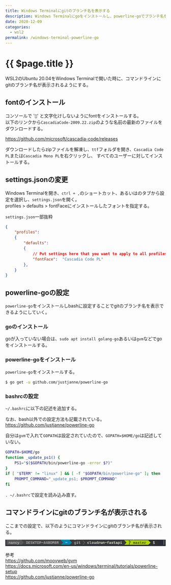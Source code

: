 ```yaml
---
title: Windows Terminalにgitのブランチ名を表示する
description: Windows Terminalにgoをインストールし、powerline-goでブランチ名を表示する方法
date: 2020-12-09
categories:
  - wsl2
permalink: /windows-terminal-powerline-go
---
```

# {{ $page.title }}

<PostMeta/>

WSL2のUbuntu 20.04をWindows Terminalで開いた時に、コマンドラインにgitのブランチ名が表示されるようにする。  

## fontのインストール
コンソールで '▯' と文字化けしないようにfontをインストールする。  
以下のリンクから`CascadiaCode-2009.22.zip`のような名前の最新のファイルをダウンロードする。  
  
https://github.com/microsoft/cascadia-code/releases  
  
ダウンロードしたらzipファイルを解凍し、`ttf`フォルダを開き、`Cascadia Code PL`または`Cascadia Mono PL`を右クリックし、
すべてのユーザーに対してインストールする。

## settings.jsonの変更
Windows Terminalを開き、`ctrl + ,`のショートカット、あるいはのタブから設定を選択し、`settings.json`を開く。  
profiles > defaults > fontFaceにインストールしたフォントを指定する。

`settings.json`一部抜粋
``` json
{
    "profiles":
    {
        "defaults":
        {
            // Put settings here that you want to apply to all profiles.
            "fontFace":  "Cascadia Code PL"
        },
    }
}
```

## powerline-goの設定
`powerline-go`をインストールしbashに設定することでgitのブランチ名を表示できるようにしていく。

### goのインストール
goが入っていない場合は、`sudo apt install golang-go`あるいは`gvm`などでgoをインストールする。  

### powerline-goをインストール
`powerline-go`をインストールする。  

``` sh
$ go get -u github.com/justjanne/powerline-go
```

### bashrcの設定  
`~/.bashrc`に以下の記述を追加する。

なお、bash以外での設定方法も記載されている。  
https://github.com/justjanne/powerline-go  

自分は`gvm`で入れて`GOPATH`は設定されていたので、`GOPATH=$HOME/go`は記述していない。  

``` sh
GOPATH=$HOME/go
function _update_ps1() {
    PS1="$($GOPATH/bin/powerline-go -error $?)"
}
if [ "$TERM" != "linux" ] && [ -f "$GOPATH/bin/powerline-go" ]; then
    PROMPT_COMMAND="_update_ps1; $PROMPT_COMMAND"
fi
```

`. ~/.bashrc`で設定を読み込み直す。

## コマンドラインにgitのブランチ名が表示される
ここまでの設定で、以下のようにコマンドラインにgitのブランチ名が表示される。

![Windows Terminal](./terminal.png)

  
参考  
https://github.com/moovweb/gvm  
https://docs.microsoft.com/en-us/windows/terminal/tutorials/powerline-setup  
https://github.com/justjanne/powerline-go  
